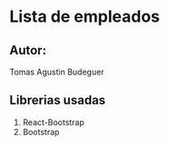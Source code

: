 # Lista de empleados

## Autor:
Tomas Agustin Budeguer

## Librerias usadas

1. React-Bootstrap
1. Bootstrap